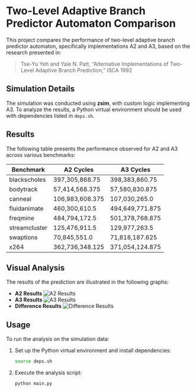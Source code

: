 # Two-Level Adaptive Branch Predictor Automaton Comparison

This project compares the performance of two-level adaptive branch predictor automaton, specifically implementations A2 and A3, based on the research presented in:

> Tse-Yu Yeh and Yale N. Patt, “Alternative Implementations of Two-Level Adaptive Branch Prediction,” ISCA 1992

## Simulation Details

The simulation was conducted using **zsim**, with custom logic implementing A3. To analyze the results, a Python virtual environment should be used with dependencies listed in `deps.sh`.

## Results

The following table presents the performance observed for A2 and A3 across various benchmarks:

| Benchmark       | A2 Cycles          | A3 Cycles          |
|---------------|------------------|------------------|
| blackscholes  | 397,305,868.75   | 398,383,860.75   |
| bodytrack     | 57,414,568.375   | 57,580,830.875   |
| canneal       | 106,983,608.375  | 107,030,265.0    |
| fluidanimate  | 460,300,610.5    | 494,649,771.875  |
| freqmine      | 484,794,172.5    | 501,378,768.875  |
| streamcluster | 125,476,911.5    | 129,977,263.5    |
| swaptions     | 70,845,551.0     | 71,818,187.625   |
| x264          | 362,736,348.125  | 371,054,124.875  |

## Visual Analysis

The results of the prediction are illustrated in the following graphs:

- **A2 Results**
  ![A2 Results](analysis-results/A2_Results.png)
- **A3 Results**
  ![A3 Results](analysis-results/A3_Results.png)
- **Difference Results**
  ![Difference Results](analysis-results/Diff_Results.png)

## Usage

To run the analysis on the simulation data:
1. Set up the Python virtual environment and install dependencies:
   ```sh
   source deps.sh
   ```
2. Execute the analysis script:
   ```sh
   python main.py
   ```